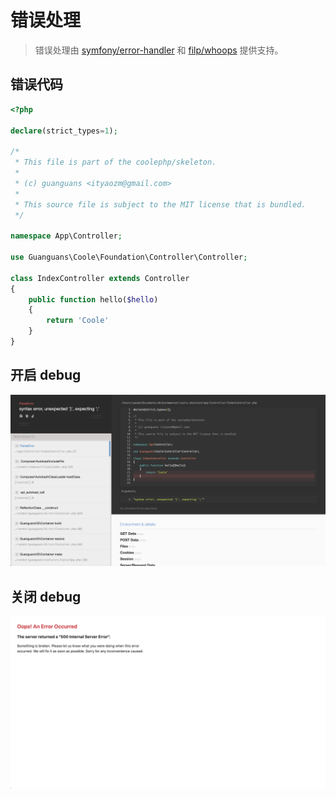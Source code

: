 # 错误处理

> 错误处理由 [symfony/error-handler](https://github.com/symfony/error-handler) 和 [filp/whoops](https://github.com/filp/whoops) 提供支持。

## 错误代码

```php
<?php

declare(strict_types=1);

/*
 * This file is part of the coolephp/skeleton.
 *
 * (c) guanguans <ityaozm@gmail.com>
 *
 * This source file is subject to the MIT license that is bundled.
 */

namespace App\Controller;

use Guanguans\Coole\Foundation\Controller\Controller;

class IndexController extends Controller
{
    public function hello($hello)
    {
        return 'Coole'
    }
}
```

## 开启 debug

![](../static/on-debug.png)

## 关闭 debug

![](../static/off-debug.png)
